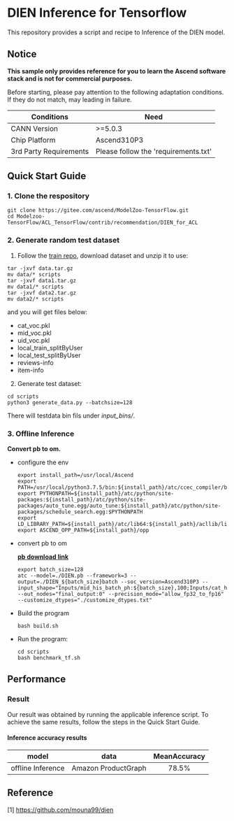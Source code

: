 

# DIEN Inference for Tensorflow 

This repository provides a script and recipe to Inference of the DIEN model.

## Notice
**This sample only provides reference for you to learn the Ascend software stack and is not for commercial purposes.**

Before starting, please pay attention to the following adaptation conditions. If they do not match, may leading in failure.

| Conditions | Need |
| --- | --- |
| CANN Version | >=5.0.3 |
| Chip Platform| Ascend310P3 |
| 3rd Party Requirements| Please follow the 'requirements.txt' |

## Quick Start Guide

### 1. Clone the respository

```shell
git clone https://gitee.com/ascend/ModelZoo-TensorFlow.git
cd Modelzoo-TensorFlow/ACL_TensorFlow/contrib/recommendation/DIEN_for_ACL
```

### 2. Generate random test dataset

1. Follow the [train repo](https://github.com/mouna99/dien), download dataset and unzip it to use:
```
tar -jxvf data.tar.gz
mv data/* scripts
tar -jxvf data1.tar.gz
mv data1/* scripts
tar -jxvf data2.tar.gz
mv data2/* scripts
``` 
and you will get files below:
- cat_voc.pkl 
- mid_voc.pkl 
- uid_voc.pkl 
- local_train_splitByUser 
- local_test_splitByUser 
- reviews-info
- item-info

2. Generate test dataset:
```
cd scripts
python3 generate_data.py --batchsize=128
```
There will testdata bin fils under *input_bins/*.

### 3. Offline Inference

**Convert pb to om.**

- configure the env

  ```
  export install_path=/usr/local/Ascend
  export PATH=/usr/local/python3.7.5/bin:${install_path}/atc/ccec_compiler/bin:${install_path}/atc/bin:$PATH
  export PYTHONPATH=${install_path}/atc/python/site-packages:${install_path}/atc/python/site-packages/auto_tune.egg/auto_tune:${install_path}/atc/python/site-packages/schedule_search.egg:$PYTHONPATH
  export LD_LIBRARY_PATH=${install_path}/atc/lib64:${install_path}/acllib/lib64:$LD_LIBRARY_PATH
  export ASCEND_OPP_PATH=${install_path}/opp
  ```

- convert pb to om

  [**pb download link**](https://modelzoo-train-atc.obs.cn-north-4.myhuaweicloud.com/003_Atc_Models/modelzoo/Research/recommendation/DIEN_for_ACL/DIEN.pb)

  ```
  export batch_size=128
  atc --model=./DIEN.pb --framework=3 --output=./DIEN_${batch_size}batch --soc_version=Ascend310P3 --input_shape="Inputs/mid_his_batch_ph:${batch_size},100;Inputs/cat_his_batch_ph:${batch_size},100;Inputs/uid_batch_ph:${batch_size};Inputs/mid_batch_ph:${batch_size};Inputs/cat_batch_ph:${batch_size};Inputs/mask:${batch_size},100;Inputs/seq_len_ph:${batch_size}" --out_nodes="final_output:0" --precision_mode="allow_fp32_to_fp16" --customize_dtypes="./customize_dtypes.txt"
  ```

- Build the program

  ```
  bash build.sh
  ```

- Run the program:

  ```
  cd scripts
  bash benchmark_tf.sh
  ```

## Performance

### Result

Our result was obtained by running the applicable inference script. To achieve the same results, follow the steps in the Quick Start Guide.

#### Inference accuracy results

|       model       | **data**  |     MeanAccuracy   |
| :---------------: | :-------: | :-------------: |
| offline Inference | Amazon ProductGraph | 78.5% |

## Reference
[1] https://github.com/mouna99/dien
